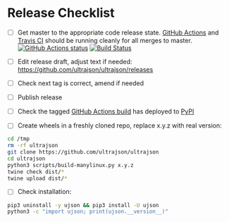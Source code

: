 # Release Checklist

- [ ] Get master to the appropriate code release state.
      [GitHub Actions](https://github.com/ultrajson/ultrajson/actions) and
      [Travis CI](https://travis-ci.com/ultrajson/ultrajson) should be running
      cleanly for all merges to master.
      [![GitHub Actions status](https://github.com/ultrajson/ultrajson/workflows/Test/badge.svg)](https://github.com/ultrajson/ultrajson/actions)
      [![Build Status](https://travis-ci.org/ultrajson/ultrajson.svg?branch=master)](https://travis-ci.org/ultrajson/ultrajson)

- [ ] Edit release draft, adjust text if needed: https://github.com/ultrajson/ultrajson/releases

- [ ] Check next tag is correct, amend if needed

- [ ] Publish release

- [ ] Check the tagged
      [GitHub Actions build](https://github.com/ultrajson/ultrajson/actions?query=workflow%3ADeploy)
      has deployed to [PyPI](https://pypi.org/project/ujson/#history)

* [ ] Create wheels in a freshly cloned repo, replace x.y.z with real version:

```bash
cd /tmp
rm -rf ultrajson
git clone https://github.com/ultrajson/ultrajson
cd ultrajson
python3 scripts/build-manylinux.py x.y.z
twine check dist/*
twine upload dist/*
```

- [ ] Check installation:

```bash
pip3 uninstall -y ujson && pip3 install -U ujson
python3 -c "import ujson; print(ujson.__version__)"
```

